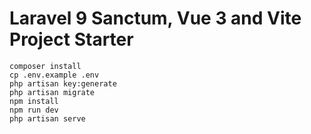 # Laravel 9 Sanctum, Vue 3 and Vite Project Starter

```
composer install
cp .env.example .env
php artisan key:generate
php artisan migrate
npm install
npm run dev
php artisan serve
```
